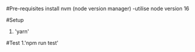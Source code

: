 #Pre-requisites
install nvm (node version manager)
-utilise node version 16

#Setup

1. 'yarn'

#Test
1.'npm run test'
